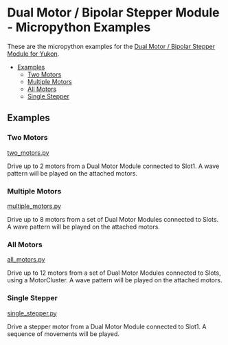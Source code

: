 # Dual Motor / Bipolar Stepper Module - Micropython Examples <!-- omit in toc -->

These are the micropython examples for the [Dual Motor / Bipolar Stepper Module for Yukon](https://pimoroni.com/yukon).

- [Examples](#examples)
  - [Two Motors](#two-motors)
  - [Multiple Motors](#multiple-motors)
  - [All Motors](#all-motors)
  - [Single Stepper](#single-stepper)


## Examples

### Two Motors
[two_motors.py](two_motors.py)

Drive up to 2 motors from a Dual Motor Module connected to Slot1.
A wave pattern will be played on the attached motors.


### Multiple Motors
[multiple_motors.py](multiple_motors.py)

Drive up to 8 motors from a set of Dual Motor Modules connected to Slots.
A wave pattern will be played on the attached motors.


### All Motors
[all_motors.py](all_motors.py)

Drive up to 12 motors from a set of Dual Motor Modules connected to Slots, using a MotorCluster.
A wave pattern will be played on the attached motors.


### Single Stepper
[single_stepper.py](single_stepper.py)

Drive a stepper motor from a Dual Motor Module connected to Slot1.
A sequence of movements will be played.
